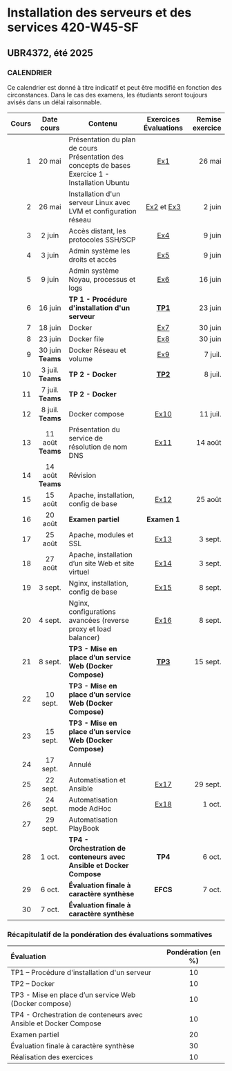 # Installation des serveurs et des services 420-W45-SF
## UBR4372, été 2025

### CALENDRIER

Ce calendrier est donné à titre indicatif et peut être modifié en fonction des circonstances. Dans le cas des examens, les étudiants seront toujours avisés dans un délai raisonnable.  

|Cours	|Date cours |Contenu|Exercices <br> Évaluations|  Remise exercice   |
|----------:|:-------------:|----------------|:------:|------:|
|1|	20 mai|Présentation du plan de cours <br> Présentation des concepts de bases <br> Exercice 1 - Installation Ubuntu|[Ex1](Exercices/Exercice01_InstallationClient.md)|26 mai|
|2|	26 mai|Installation d'un serveur Linux avec LVM et configuration réseau	 |[Ex2](Exercices/Exercice02_InstallationServeur.md) et [Ex3](Exercices/Exercice03_GestionLVM.md)|2 juin|
|3| 2 juin |Accès distant, les protocoles SSH/SCP |[Ex4](Exercices/Exercice04_PriseEnMainSrv.md)|9 juin|
|4| 3 juin |Admin système les droits et accès |[Ex5](Exercices/Exercice05_AdminSysLinux.md)|9 juin|
|5|	 9 juin |Admin système Noyau, processus et logs |[Ex6](Exercices/Exercice06_InstallationEnvTest.md)|16 juin|
|6|	 16 juin |**TP 1 - Procédure d'installation d'un serveur** |**[TP1](TPs/TravailPratique01.md)**|23 juin|
|7|	 18 juin |Docker	 |[Ex7](Exercices/Exercice07_PriseEnMainConteneur.md)|30 juin|
|8|	 23 juin |Docker file	 |[Ex8](Exercices/Exercice08_DockerImage.md) |30 juin|
|9|	 30 juin <br> **Teams** |Docker Réseau et volume|[Ex9](Exercices/Exercice09_DockerRzEtVolume.md) |7 juil.|
|10| 3 juil. <br> **Teams** |**TP 2 - Docker** |**[TP2](TPs/TravailPratique02.md)**|8 juil.|
|11| 7 juil. <br> **Teams** |**TP 2 - Docker** | ||
|12| 8 juil. <br> **Teams** |Docker compose |[Ex10](Exercices/Exercice10_DockerCompose.md)|11 juil.|
|13| 11 août <br> **Teams** |Présentation du service de résolution de nom DNS |[Ex11](Exercices/Exercice11_DNS.md)|14 août|
|14| 14 août <br> **Teams** |Révision	 |||
|15| 15 août |Apache, installation, config de base|[Ex12](Exercices/Exercice12_Apache.md)|25 août|
|16| 20 août |**Examen partiel** |**Examen 1**||  
|17| 25 août |Apache, modules et SSL	 |[Ex13](Exercices/Exercice13_Apache_modules-SSL.md)|3 sept.|
|18| 27 août |Apache, installation d’un site Web et site virtuel|[Ex14](Exercices/Exercice14_Apache_SiteVirtuel.md)|3 sept.|
|19| 3 sept. |Nginx, installation, config de base|[Ex15](Exercices/Exercice15_nginx.md)|8 sept.|
|20| 4 sept. |Nginx, configurations avancées (reverse proxy et load balancer) |[Ex16](Exercices/Exercice16_nginx_LB.md)|8 sept.|  
|21| 8 sept. |**TP3 - Mise en place d’un service Web (Docker Compose)**|**[TP3](TPs/TravailPratique03.md)**|15 sept.|
|22| 10 sept. |**TP3 - Mise en place d’un service Web (Docker Compose)**|||
|23| 15 sept. |**TP3 - Mise en place d’un service Web (Docker Compose)**|||
|24| 17 sept. |Annulé|||
|25| 22 sept. |Automatisation et Ansible|[Ex17](Exercices/Exercice17_AnsibleMiseEnPlace.md)|29 sept.|
|26| 24 sept. |Automatisation mode AdHoc|[Ex18](Exercices/Exercice18_AnsibleModeAdHoc.md)|1 oct.|
|27| 29 sept. |Automatisation PlayBook	|||
|28| 1 oct. |**TP4 - Orchestration de conteneurs avec Ansible et Docker Compose**|**TP4**|6 oct.|
|29| 6 oct. |**Évaluation finale à caractère synthèse**|**EFCS**|7 oct.|
|30| 7 oct. |**Évaluation finale à caractère synthèse**|||

### Récapitulatif de la pondération des évaluations sommatives

|Évaluation | Pondération (en %) |
|:-------------|:------:|
|TP1 – Procédure d'installation d'un serveur| 10|
|TP2 – Docker	|10|
|TP3 - Mise en place d’un service Web (Docker compose)| 10|
|TP4 - Orchestration de conteneurs avec Ansible et Docker Compose| 10|
|Examen partiel	| 20|
|Évaluation finale à caractère synthèse	 |30|
|Réalisation des exercices	|10|
